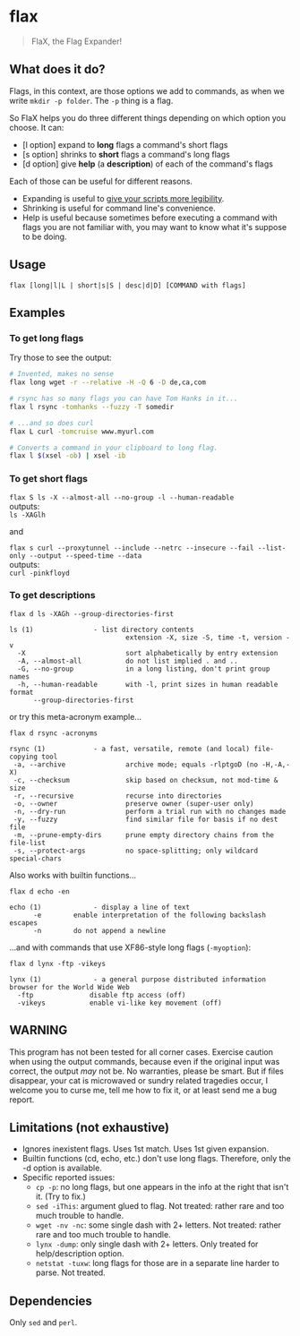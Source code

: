 # flax

> FlaX, the Flag Expander!

## What does it do?
Flags, in this context, are those options we add to commands, as when we write `mkdir -p folder`. The `-p` thing is a flag.

So FlaX helps you do three different things depending on which option you choose. It can: 
* [l option] expand to **long** flags a command's short flags 
* [s option] shrinks to **short** flags a command's long flags
* [d option] give **help** (a **description**) of each of the command's flags

Each of those can be useful for different reasons.
* Expanding is useful to [give your scripts more legibility](https://thechangelog.com/use-long-flags-when-scripting/).
* Shrinking is useful for command line's convenience.
* Help is useful because sometimes before executing a command with flags you are not familiar with, you may want to know what it's suppose to be doing.

## Usage 
`flax [long|l|L | short|s|S | desc|d|D] [COMMAND with flags]`

## Examples

### To get long flags

Try those to see the output:

```bash
# Invented, makes no sense
flax long wget -r --relative -H -Q 6 -D de,ca,com 

# rsync has so many flags you can have Tom Hanks in it...
flax l rsync -tomhanks --fuzzy -T somedir

# ...and so does curl
flax L curl -tomcruise www.myurl.com

# Converts a command in your clipboard to long flag.
flax l $(xsel -ob) | xsel -ib
```

### To get short flags

`flax S ls -X --almost-all --no-group -l --human-readable`  
outputs:  
`ls -XAGlh`

and

`flax s curl --proxytunnel --include --netrc --insecure --fail --list-only --output --speed-time --data`  
outputs:  
`curl -pinkfloyd`

### To get descriptions

`flax d ls -XAGh --group-directories-first`

```
ls (1)               - list directory contents
                             extension -X, size -S, time -t, version -v  
  -X                         sort alphabetically by entry extension  
  -A, --almost-all           do not list implied . and ..  
  -G, --no-group             in a long listing, don't print group names  
  -h, --human-readable       with -l, print sizes in human readable format  
      --group-directories-first 
```
or try this meta-acronym example...

`flax d rsync -acronyms`

```
rsync (1)            - a fast, versatile, remote (and local) file-copying tool
 -a, --archive               archive mode; equals -rlptgoD (no -H,-A,-X)  
 -c, --checksum              skip based on checksum, not mod-time & size  
 -r, --recursive             recurse into directories  
 -o, --owner                 preserve owner (super-user only)  
 -n, --dry-run               perform a trial run with no changes made  
 -y, --fuzzy                 find similar file for basis if no dest file  
 -m, --prune-empty-dirs      prune empty directory chains from the file-list  
 -s, --protect-args          no space-splitting; only wildcard special-chars
 ```

Also works with builtin functions...

`flax d echo -en`

```
echo (1)             - display a line of text
      -e        enable interpretation of the following backslash escapes  
      -n        do not append a newline
```

...and with commands that use XF86-style long flags (`-myoption`):

`flax d lynx -ftp -vikeys`

```
lynx (1)             - a general purpose distributed information browser for the World Wide Web
  -ftp              disable ftp access (off)  
  -vikeys           enable vi-like key movement (off)
```


## WARNING
This program has not been tested for all corner cases. Exercise caution when using the output commands, because even if the original input was correct, the output *may* not be. No warranties, please be smart. But if files disappear, your cat is microwaved or sundry related tragedies occur, I welcome you to curse me, tell me how to fix it, or at least send me a bug report.

## Limitations (not exhaustive)
* Ignores inexistent flags. Uses 1st match. Uses 1st given expansion.
* Builtin functions (cd, echo, etc.) don't use long flags. Therefore, only the -d option is available.
* Specific reported issues:
  * `cp -p`:  no long flags, but one appears in the info at the right that isn't it. (Try to fix.)
  * `sed -iThis`:  argument glued to flag. Not treated: rather rare and too much trouble to handle.
  * `wget -nv -nc`:  some single dash with 2+ letters. Not treated: rather rare and too much trouble to handle.
  * `lynx -dump`:  only single dash with 2+ letters. Only treated for help/description option.
  * `netstat -tuxw`:  long flags for those are in a separate line harder to parse. Not treated.

## Dependencies
Only `sed` and `perl`.

